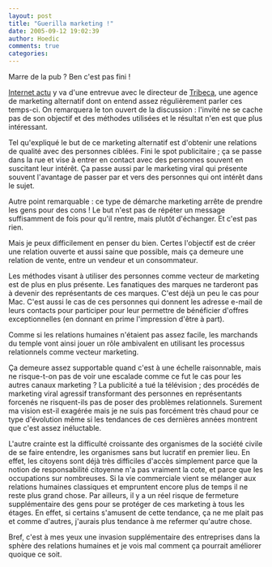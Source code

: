 ```yaml
---
layout: post
title: "Guerilla marketing !"
date: 2005-09-12 19:02:39
author: Hoedic
comments: true
categories: 
---
```



Marre de la pub ? Ben c'est pas fini !

[Internet actu](http://www.internetactu.net/) y va d'une entrevue avec le directeur de [Tribeca](http://www.tribeca.fr/), une agence de marketing alternatif dont on entend assez régulièrement parler ces temps-ci. On remarquera le ton ouvert de la discussion : l'invité ne se cache pas de son objectif et des méthodes utilisées et le résultat n'en est que plus intéressant.

Tel qu'expliqué le but de ce marketing alternatif est d'obtenir une relations de qualité avec des personnes ciblées. Fini le spot publicitaire ; ça se passe dans la rue et vise à entrer en contact avec des personnes souvent en suscitant leur intérêt. Ça passe aussi par le marketing viral qui présente souvent l'avantage de passer par et vers des personnes qui ont intérêt dans le sujet.

Autre point remarquable : ce type de démarche marketing arrête de prendre les gens pour des cons ! Le but n'est pas de répéter un message suffisamment de fois pour qu'il rentre, mais plutôt d'échanger. Et c'est pas rien.

Mais je peux difficilement en penser du bien. Certes l'objectif est de créer une relation ouverte et aussi saine que possible, mais ça demeure une relation de vente, entre un vendeur et un consommateur.

Les méthodes visant à utiliser des personnes comme vecteur de marketing est de plus en plus présente. Les fanatiques des marques ne tarderont pas à devenir des représentants de ces marques. C'est déjà un peu le cas pour Mac. C'est aussi le cas de ces personnes qui donnent les adresse e-mail de leurs contacts pour participer pour leur permettre de bénéficier d'offres exceptionnelles (en donnant en prime l'impression d'être à part).

Comme si les relations humaines n'étaient pas assez facile, les marchands du temple vont ainsi jouer un rôle ambivalent en utilisant les processus relationnels comme vecteur marketing.

Ça demeure assez supportable quand c'est à une échelle raisonnable, mais ne risque-t-on pas de voir une escalade comme ce fut le cas pour les autres canaux marketing ? La publicité a tué la télévision ; des procédés de marketing viral agressif transformant des personnes en représentants forcenés ne risquent-ils pas de poser des problèmes relationnels. Surement ma vision est-il exagérée mais je ne suis pas forcément très chaud pour ce type d'évolution même si les tendances de ces dernières années montrent que c'est assez inéluctable.

L'autre crainte est la difficulté croissante des organismes de la société civile de se faire entendre, les organismes sans but lucratif en premier lieu. En effet, les citoyens sont déjà très difficiles d'accès simplement parce que la notion de responsabilité citoyenne n'a pas vraiment la cote, et parce que les occupations sur nombreuses. Si la vie commerciale vient se mélanger aux relations humaines classiques et empruntent encore plus de temps il ne reste plus grand chose. Par ailleurs, il y a un réel risque de fermeture supplémentaire des gens pour se protéger de ces marketing à tous les étages. En effet, si certains s'amusent de cette tendance, ça ne me plait pas et comme d'autres, j'aurais plus tendance à me refermer qu'autre chose.

Bref, c'est à mes yeux une invasion supplémentaire des entreprises dans la sphère des relations humaines et je vois mal comment ça pourrait améliorer quoique ce soit.